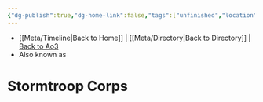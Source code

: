 ```yaml
---
{"dg-publish":true,"dg-home-link":false,"tags":["unfinished","location","place","map"],"permalink":"/navigational/stormtrooper-corps/","dgHomeLink":false,"dgPassFrontmatter":true}
---
```


- [[Meta/Timeline\|Back to Home]] | [[Meta/Directory\|Back to Directory]] | [Back to Ao3](https://archiveofourown.org/works/19334440/chapters/45992584)
- Also known as

# Stormtroop Corps

